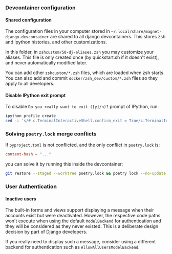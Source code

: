 ### Devcontainer configuration

#### Shared configuration

The configuration files in your computer stored in `~/.local/share/magnet-django-devcontainer` are shared to all django devcontainers. This stores zsh and ipython histories, and other customizations.

In this folder, in `zshcustom/50-dj-aliases.zsh` you may customize your aliases. This file is only created once (by quickstart.sh if it doesn't exist), and never automatically modified later.

You can add other `zshcustom/*.zsh` files, which are loaded when zsh starts. You can also add and commit `docker/zsh_dev/custom/*.zsh` files so they apply to all developers.

#### Disable IPython exit prompt

To disable `Do you really want to exit ([y]/n)?` prompt of IPython, run:
```sh
ipython profile create
sed -i 's/# c.TerminalInteractiveShell.confirm_exit = True/c.TerminalInteractiveShell.confirm_exit = False/' /root/.ipython/profile_default/ipython_config.py
```

### Solving `poetry.lock` merge conflicts

If `pyproject.toml` is not conflicted, and the only conflict in `poetry.lock` is:
```toml
content-hash = "..."
```
you can solve it by running this inside the devcontainer:
```sh
git restore --staged --worktree poetry.lock && poetry lock --no-update && git add poetry.lock
```


### User Authentication
#### Inactive users
The built-in forms and views support displaying a message when their accounts
exist but were deactivated. However, the respective code paths won't execute
when using the default `ModelBackend` for authentication and they will be
considered as they never existed. This is a deliberate design decision by part
of Django developers.

If you really need to display such a message, consider using a different backend
for authentication such as `AllowAllUsersModelBackend`.
